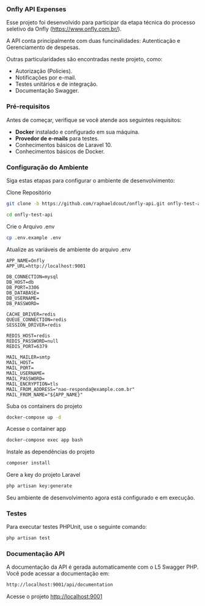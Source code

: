 ### Onfly API Expenses

Esse projeto foi desenvolvido para participar da etapa técnica do processo seletivo da Onfly (<https://www.onfly.com.br/>).

A API conta principalmente com duas funcinalidades: Autenticação e Gerenciamento de despesas.

Outras particularidades são encontradas neste projeto, como:

- Autorização (Policies).
- Notificações por e-mail.
- Testes unitários e de integração.
- Documentação Swagger.

### Pré-requisitos
Antes de começar, verifique se você atende aos seguintes requisitos:

- **Docker** instalado e configurado em sua máquina.
- **Provedor de e-mails** para testes.
- Conhecimentos básicos de Laravel 10.
- Conhecimentos básicos de Docker.

### Configuração do Ambiente
Siga estas etapas para configurar o ambiente de desenvolvimento:

Clone Repositório

```sh
git clone -b https://github.com/raphaeldcout/onfly-api.git onfly-test-api
```

```sh
cd onfly-test-api
```

Crie o Arquivo .env

```sh
cp .env.example .env
```

Atualize as variáveis de ambiente do arquivo .env

```dosini
APP_NAME=Onfly
APP_URL=http://localhost:9001

DB_CONNECTION=mysql
DB_HOST=db
DB_PORT=3306
DB_DATABASE=
DB_USERNAME=
DB_PASSWORD=

CACHE_DRIVER=redis
QUEUE_CONNECTION=redis
SESSION_DRIVER=redis

REDIS_HOST=redis
REDIS_PASSWORD=null
REDIS_PORT=6379

MAIL_MAILER=smtp
MAIL_HOST=
MAIL_PORT=
MAIL_USERNAME=
MAIL_PASSWORD=
MAIL_ENCRYPTION=tls
MAIL_FROM_ADDRESS="nao-responda@example.com.br"
MAIL_FROM_NAME="${APP_NAME}"
```

Suba os containers do projeto

```sh
docker-compose up -d
```

Acesse o container app

```sh
docker-compose exec app bash
```

Instale as dependências do projeto

```sh
composer install
```

Gere a key do projeto Laravel

```sh
php artisan key:generate
```

Seu ambiente de desenvolvimento agora está configurado e em execução.

### Testes

Para executar testes PHPUnit, use o seguinte comando:

```sh
php artisan test
```

### Documentação API

A documentação da API é gerada automaticamente com o L5 Swagger PHP. Você pode acessar a documentação em:

```sh
http://localhost:9001/api/documentation
```

Acesse o projeto
[http://localhost:9001](http://localhost:9001)
